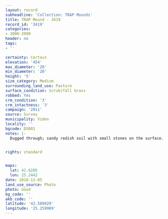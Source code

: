 ```yaml
---
layout: record
subheadline: 'Collection: TRAP Mounds'
title: TRAP Mound - 3419
record_id: '3419'
categories:
- 3000-3999
header: no
tags:
- ''

certainty: Certain
elevation: '454'
max_diameter: '20'
min_diameter: '20'
height: '5'
size_category: Medium
surrounding_land_use: Pasture
surface_condition: Scrub|Tall Grass
robbed: Yes
crm_condition: '3'
crm_intactness: '3'
campaign: '2011'
source: Survey
municipality: Viden
locality: ''
bgcode: DS001
notes: |-
  Dugged through; sandy redish soil with small stones on the surface.


rights: standard


maps:
  lat: 42.6285
  lon: 25.2442
date: 2018-12-05
land_use_source: Photo
photo: Good
bg_code: ''
akb_code: ''
latitude: '42.589929'
longitude: '25.259989'
---
```

